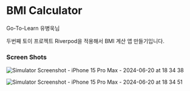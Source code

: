 # BMI Calculator

Go-To-Learn 유병욱님

두번째 토이 프로젝트 Riverpod을 적용해서 BMI 계산 앱 만들기입니다.

### Screen Shots

![Simulator Screenshot - iPhone 15 Pro Max - 2024-06-20 at 18 34 38](https://github.com/Jungin1020/Flutter_Codelabs/assets/97022661/f91674ec-591d-4024-9b0d-133c0bd57aa4)

![Simulator Screenshot - iPhone 15 Pro Max - 2024-06-20 at 18 34 51](https://github.com/Jungin1020/Flutter_Codelabs/assets/97022661/8a3d3262-f010-4645-8880-3623149fd4a3)




